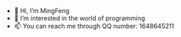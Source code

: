 - 👋 Hi, I’m MingFeng
- 👀 I’m interested in the world of programming
- 📫 You can reach me through QQ number: 1648645211

<!---
MingFeng1104/MingFeng1104 is a ✨ special ✨ repository because its `README.md` (this file) appears on your GitHub profile.
You can click the Preview link to take a look at your changes.
--->
